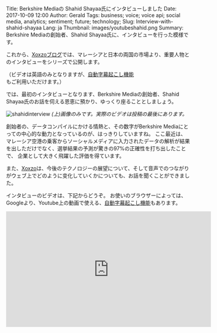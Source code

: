 Title: Berkshire Mediaの Shahid Shayaa氏にインタビューしました
Date: 2017-10-09 12:00
Author: Gerald
Tags: business; voice; voice api; social media, analytics; sentiment; future; technology; 
Slug: Interview-with-shahid-shayaa
Lang: ja
Thumbnail: images/youtubeshahid.png
Summary: Berkshire Mediaの創始者、Shahid Shayaa氏に、インタビューを行った模様です。 

これから、[Xoxzoブログ](https://blog.xoxzo.com/ja/)では、マレーシアと日本の両国の市場より、重要人物とのインタビューをシリーズで公開します。

（ビデオは英語のみとなりますが、[自動字幕起こし機能](https://support.google.com/youtube/answer/6373554?hl=ja)もご利用いただけます。）

では、最初のインタビューとなります、Berkshire Mediaの創始者、Shahid Shayaa氏のお話を伺える恩恵に預かり、ゆっくり座ることとしましょう。

![shahidinterview](/images/youtubeshahid.png)
_(上)画像のみです。実際のビデオは投稿の最後にあります。_

創始者の、データコンパイルにかける情熱と、その数字がBerkshire Mediaにとっての中心的な動力となっているのが、はっきりしていますね。
ここ最近は、マレーシア空港の乗客からソーシャルメディアに入力されたデータの解析が結果を出しただけでなく、選挙結果の予測が驚きの97%の正確性を打ち出したことで、
企業として大きく飛躍した評価を得ています。

また、[Xoxzo](https://www.xoxzo.com/ja/)は、今後のテクノロジーの展望について、そして音声でのつながりがウェブ上でどのように变化していくかについても、お話を聞くことができました。

インタビューのビデオは、下記からどうぞ。
お使いのブラウザーによっては、Googleより、Youtube上の動画で使える、[自動字幕起こし機能](https://support.google.com/youtube/answer/6373554?hl=ja)もあります。

<iframe width="560" height="315" src="https://www.youtube.com/embed/PilzBg1r0OE" frameborder="0" allowfullscreen></iframe>
